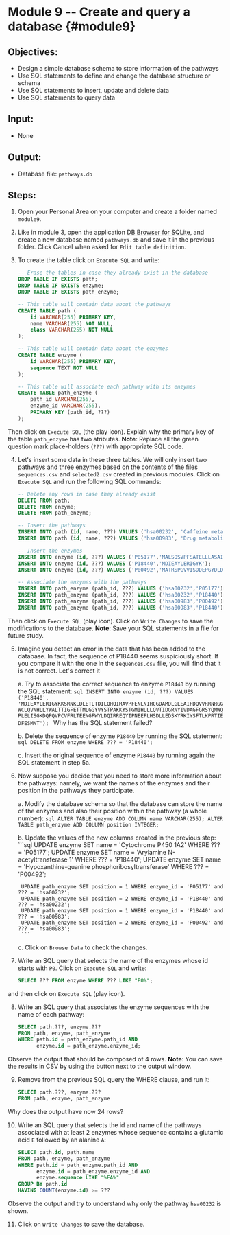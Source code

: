 # Module 9 -- Create and query a database {#module9}

## Objectives:

- Design a simple database schema to store information of the pathways
- Use SQL statements to define and change the database structure or schema
- Use SQL statements to insert, update and delete data
- Use SQL statements to query data

## Input:

- None

## Output:

- Database file: `pathways.db`

## Steps:

1. Open your Personal Area on your computer and create a folder named `module9`.

2. Like in module 3, open the application [DB Browser for SQLite](http://sqlitebrowser.org/), and create a new database named `pathways.db` and save it in the previous folder.
Click Cancel when asked for `Edit table definition`.

3. To create the table click on `Execute SQL` and write:
    ```sql
    -- Erase the tables in case they already exist in the database
    DROP TABLE IF EXISTS path;
    DROP TABLE IF EXISTS enzyme;
    DROP TABLE IF EXISTS path_enzyme;
    
    -- This table will contain data about the pathways
    CREATE TABLE path (
        id VARCHAR(255) PRIMARY KEY,
        name VARCHAR(255) NOT NULL,
        class VARCHAR(255) NOT NULL
    );
    
    -- This table will contain data about the enzymes
    CREATE TABLE enzyme (
        id VARCHAR(255) PRIMARY KEY,
        sequence TEXT NOT NULL
    );
    
    -- This table will associate each pathway with its enzymes
    CREATE TABLE path_enzyme (
        path_id VARCHAR(255),
        enzyme_id VARCHAR(255),
        PRIMARY KEY (path_id, ???)
    );
    ```
Then click on `Execute SQL` (the play icon).
Explain why the primary key of the table `path_enzyme` has two atributes.
**Note**: Replace all the green question mark place-holders <span class="nobr">(`???`)</span> with appropriate SQL code.

4. Let's insert some data in these three tables.
We will only insert two pathways and three enzymes based on the contents of the files `sequences.csv` and `selected2.csv` created in previous modules.
Click on `Execute SQL` and run the following SQL commands:
    ```sql
    -- Delete any rows in case they already exist
    DELETE FROM path;
    DELETE FROM enzyme;
    DELETE FROM path_enzyme;
    
    -- Insert the pathways
    INSERT INTO path (id, name, ???) VALUES ('hsa00232', 'Caffeine metabolism', 'Metabolism; Biosynthesis of other secondary metabolites');
    INSERT INTO path (id, name, ???) VALUES ('hsa00983', 'Drug metabolism - other enzymes', 'Metabolism; Xenobiotics biodegradation and metabolism');
    
    -- Insert the enzymes
    INSERT INTO enzyme (id, ???) VALUES ('P05177','MALSQSVPFSATELLLASAIFCLVFWVLKGLRPRVPKGLKSPPEPWGWPLLGHVLTLGKNPHLALSRMSQRYGDVLQIRIGSTPVLVLSRLDTIRQALVRQGDDFKGRPDLYTSTLITDGQSLTFSTDSGPVWAARRRLAQNALNTFSIASDPASSSSCYLEEHVSKEAKALISRLQELMAGPGHFDPYNQVVVSVANVIGAMCF');
    INSERT INTO enzyme (id, ???) VALUES ('P18440','MDIEAYLERIGYK');
    INSERT INTO enzyme (id, ???) VALUES ('P00492','MATRSPGVVISDDEPGYDLDLFCIPNHYAEDLERVFIPHGLIMDRTERLARDVMKEMGGHHIVALCVLKGGYKFFADLLDYIKALNRNSDRSIPMTVDFIRLKSYCNDQSTGDIKVIGGDDLSTLTGKNVLIVEDIIDTGKTMQTLLSLVRQYNPKMVKVASLLVKRTPRSVGYKPDFVGFEIPDKFVVGYALDYNEYFRDLNHVC');
    
    -- Associate the enzymes with the pathways
    INSERT INTO path_enzyme (path_id, ???) VALUES ('hsa00232','P05177');
    INSERT INTO path_enzyme (path_id, ???) VALUES ('hsa00232','P18440');
    INSERT INTO path_enzyme (path_id, ???) VALUES ('hsa00983','P00492');
    INSERT INTO path_enzyme (path_id, ???) VALUES ('hsa00983','P18440');
    ```
Then click on `Execute SQL` (play icon).
Click on `Write Changes` to save the modifications to the database.
**Note**: Save your SQL statements in a file for future study.

5. Imagine you detect an error in the data that has been added to the database.
In fact, the sequence of P18440 seems suspiciously short.
If you compare it with the one in the `sequences.csv` file, you will find that it is not correct.
Let's correct it

    a. Try to associate the correct sequence to enzyme `P18440` by running the SQL statement:
        ```sql
        INSERT INTO enzyme (id, ???) VALUES ('P18440', 'MDIEAYLERIGYKKSRNKLDLETLTDILQHQIRAVPFENLNIHCGDAMDLGLEAIFDQVVRRNRGGWCLQVNHLLYWALTTIGFETTMLGGYVYSTPAKKYSTGMIHLLLQVTIDGRNYIVDAGFGRSYQMWQPLELISGKDQPQVPCVFRLTEENGFWYLDQIRREQYIPNEEFLHSDLLEDSKYRKIYSFTLKPRTIEDFESMNT');
        ```
    Why has the SQL statement failed?

    b. Delete the sequence of enzyme `P18440` by running the SQL statement:
        ```sql
        DELETE FROM enzyme WHERE ??? = 'P18440';
        ```

    c. Insert the original sequence of enzyme `P18440` by running again the SQL statement in step 5a.

6. Now suppose you decide that you need to store more information about the pathways: namely, we want the names of the enzymes and their position in the pathways they participate.

    a. Modify the database schema so that the database can store the name of the enzymes and also their position within the pathway (a whole number):
        ```sql
        ALTER TABLE enzyme ADD COLUMN name VARCHAR(255);
        ALTER TABLE path_enzyme ADD COLUMN position INTEGER;
        ```

    b. Update the values of the new columns created in the previous step:
        ```sql
        UPDATE enzyme SET name = 'Cytochrome P450 1A2' WHERE ??? = 'P05177';
        UPDATE enzyme SET name = 'Arylamine N-acetyltransferase 1' WHERE ??? = 'P18440';
        UPDATE enzyme SET name = 'Hypoxanthine-guanine phosphoribosyltransferase' WHERE ??? = 'P00492';
        
        UPDATE path_enzyme SET position = 1 WHERE enzyme_id = 'P05177' and ??? = 'hsa00232';
        UPDATE path_enzyme SET position = 2 WHERE enzyme_id = 'P18440' and ??? = 'hsa00232';
        UPDATE path_enzyme SET position = 1 WHERE enzyme_id = 'P18440' and ??? = 'hsa00983';
        UPDATE path_enzyme SET position = 2 WHERE enzyme_id = 'P00492' and ??? = 'hsa00983';
        ```
    
    c. Click on `Browse Data` to check the changes.

7. Write an SQL query that selects the name of the enzymes whose id starts with `P0`.
Click on `Execute SQL` and write:
    ```sql
    SELECT ??? FROM enzyme WHERE ??? LIKE "P0%";
    ```
and then click on `Execute SQL` (play icon).

8. Write an SQL query that associates the enzyme sequences with the name of each pathway:
    ```sql
    SELECT path.???, enzyme.???
    FROM path, enzyme, path_enzyme
    WHERE path.id = path_enzyme.path_id AND
          enzyme.id = path_enzyme.enzyme_id;
    ```
Observe the output that should be composed of 4 rows.
**Note**: You can save the results in CSV by using the button next to the output window.

9. Remove from the previous SQL query the WHERE clause, and run it:
    ```sql
    SELECT path.???, enzyme.???
    FROM path, enzyme, path_enzyme
    ```
Why does the output have now 24 rows?

10. Write an SQL query that selects the id and name of the pathways associated with at least 2 enzymes whose sequence contains a glutamic acid `E` followed by an alanine `A`:
    ```sql
    SELECT path.id, path.name
    FROM path, enzyme, path_enzyme
    WHERE path.id = path_enzyme.path_id AND
          enzyme.id = path_enzyme.enzyme_id AND
          enzyme.sequence LIKE "%EA%"
    GROUP BY path.id
    HAVING COUNT(enzyme.id) >= ???
    ```
Observe the output and try to understand why only the pathway `hsa00232` is shown.

11. Click on `Write Changes` to save the database.
